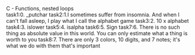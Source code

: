 C - Functions, nested loops\
task1:0. _putchar
task2:1.I sometimes suffer from insomnia. And when I can't fall asleep, I play what I call the alphabet game
task3:2. 10 x alphabet
task4:3. islower
task5:4. isalpha
task6:5. Sign
task7:6. There is no such thing as absolute value in this world. You can only estimate what a thing is worth to you
task8:7. There are only 3 colors, 10 digits, and 7 notes; it's what we do with them that's important
